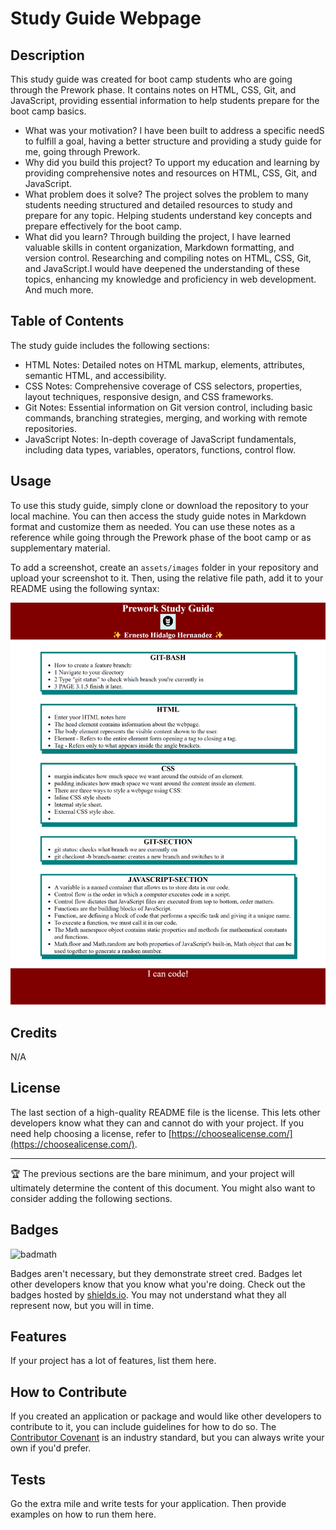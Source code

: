 # Study Guide Webpage

## Description

This study guide was created for boot camp students who are going through the Prework phase.
 It contains notes on HTML, CSS, Git, and JavaScript, providing essential information to help students prepare for the boot camp basics.

- What was your motivation?
 I have been built to address a specific needS to fulfill a goal, having a better structure and providing a study guide for me, going through Prework.
- Why did you build this project? 
To upport my education and learning by providing comprehensive notes and resources on HTML, CSS, Git, and JavaScript.
- What problem does it solve? 
The project solves the problem to many students needing structured and detailed resources to study and prepare for any topic. Helping students understand key concepts and prepare effectively for the boot camp.
- What did you learn? 
Through building the project, I have learned valuable skills in content organization, Markdown formatting, and version control.
Researching and compiling notes on HTML, CSS, Git, and JavaScript.I would have deepened the understanding of these topics, enhancing my knowledge and proficiency in web development. 
And much more.

## Table of Contents 

The study guide includes the following sections:

- HTML Notes: Detailed notes on HTML markup, elements, attributes, semantic HTML, and accessibility.
- CSS Notes: Comprehensive coverage of CSS selectors, properties, layout techniques, responsive design, and CSS frameworks.
- Git Notes: Essential information on Git version control, including basic commands, branching strategies, merging, and working with remote repositories.
- JavaScript Notes: In-depth coverage of JavaScript fundamentals, including data types, variables, operators, functions, control flow.


## Usage

To use this study guide, simply clone or download the repository to your local machine. You can then access the study guide notes in Markdown format and customize them as needed. You can use these notes as a reference while going through the Prework phase of the boot camp or as supplementary material.

To add a screenshot, create an `assets/images` folder in your repository and upload your screenshot to it. Then, using the relative file path, add it to your README using the following syntax:

![screenshoot](assets/prework-study-guide.png)

## Credits

N/A

## License

The last section of a high-quality README file is the license. This lets other developers know what they can and cannot do with your project. If you need help choosing a license, refer to [https://choosealicense.com/](https://choosealicense.com/).

---

🏆 The previous sections are the bare minimum, and your project will ultimately determine the content of this document. You might also want to consider adding the following sections.

## Badges

![badmath](https://img.shields.io/github/languages/top/nielsenjared/badmath)

Badges aren't necessary, but they demonstrate street cred. Badges let other developers know that you know what you're doing. Check out the badges hosted by [shields.io](https://shields.io/). You may not understand what they all represent now, but you will in time.

## Features

If your project has a lot of features, list them here.

## How to Contribute

If you created an application or package and would like other developers to contribute to it, you can include guidelines for how to do so. The [Contributor Covenant](https://www.contributor-covenant.org/) is an industry standard, but you can always write your own if you'd prefer.

## Tests

Go the extra mile and write tests for your application. Then provide examples on how to run them here.